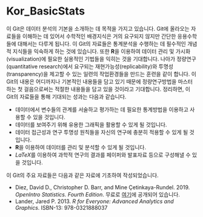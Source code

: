 # Kor_BasicStats

이 Git은 데이터 분석의 기본을 소개하는 데 목적을 가지고 있습니다. Git에 올라오는 자료들을 이해하는 데 있어서 수학적인 배경지식은 거의 요구되지 않지만 간단한 응용수학들에 대해서는 다루게 됩니다. 이 Git의 자료들은 통계분석을 수행하는 데 필수적인 개념적 지식들을 익숙하게 하는 것에 있습니다. 또한 **R**을 이용하여 데이터 관리 및 가시화(visualization)에 필요한 실용적인 기법들을 익히는 것을 기대합니다. 나아가 정량연구(quantitative research)에서 요구되는 재현가능성(replicability)와 투명성(transparency)을 제고할 수 있는 일련의 작업환경들을 만드는 훈련을 같이 합니다. 이 Git의 내용은 어디까지나 기본적인 내용들을 담고 있기 때문에 정량연구방법을 마스터하는 첫 걸음으로써는 적절한 내용들을 담고 있을 것이라고 기대합니다. 정리하면, 이 Git의 자료들을 통해 기대되는 성과는 다음과 같습니다.

  + 데이터에서 변수들의 관계를 서술하고 평가하는 데 필요한 통계방법을 이용하고 사용할 수 있을 것입니다.
  + 데이터를 보여주기 위해 유용한 그래픽을 활용할 수 있게 될 것입니다.
  + 데이터 접근성과 연구 투명성 원칙들을 자신의 연구에 충분히 적용할 수 있게 될 것입니다.
  + **R**을 이용하여 데이터를 관리 및 분석할 수 있게 될 것입니다.
  + *LaTeX*를 이용하여 과학적 연구의 결과를 페이퍼와 발표자료 등으로 구성해낼 수 있을 것입니다.
  
이 Git의 주요 자료들은 다음과 같은 자료에 기초하여 작성되었습니다.

  + Diez, David D., Christopher D. Barr, and Mine Çetinkaya-Rundel. 2019. *OpenIntro Statistics. Fourth Edition*. 무료로 [여기](https://www.openintro.org/stat/textbook.php?stat_book=os)에 공개되어 있습니다.
  + Lander, Jared P. 2013. *R for Everyone: Advanced Analytics and Graphics*. ISBN-13: 978-0321888037
